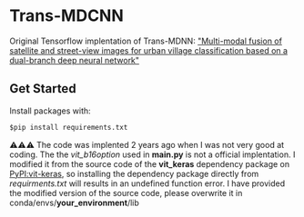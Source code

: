 # Trans-MDCNN

Original Tensorflow implentation of Trans-MDNN: ["Multi-modal fusion of satellite and street-view images for urban village classification based on a dual-branch deep neural network"](https://www.sciencedirect.com/science/article/pii/S0303243422001209)

## Get Started
Install packages with:
```Python
$pip install requirements.txt
```

:warning::warning::warning:
The code was implented 2 years ago when I was not very good at coding. The the *vit_b16option* used in **main.py** is not a official implentation. I modified it from the source code of the **vit_keras** dependency package on [PyPI:vit-keras](https://pypi.org/project/vit-keras/), so installing the dependency package directly from *requirments.txt* will results in an undefined function error. I have provided the modified version of the source code, please overwrite it in conda/envs/**your_environment**/lib
